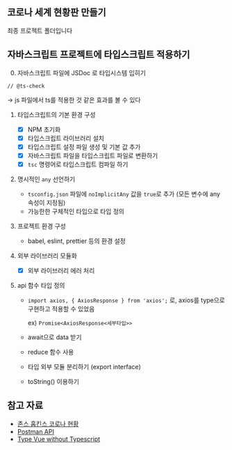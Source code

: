 ## 코로나 세계 현황판 만들기

최종 프로젝트 폴더입니다

## 자바스크립트 프로젝트에 타입스크립트 적용하기

0. 자바스크립트 파일에 JSDoc 로 타입시스템 입히기
```
// @ts-check
```
-> js 파일에서 ts를 적용한 것 같은 효과를 볼 수 있다

1. 타입스크립트의 기본 환경 구성
    - [x] NPM 초기화
    - [x] 타입스크립트 라이브러리 설치
    - [x] 타입스크립트 설정 파일 생성 및 기본 값 추가
    - [x] 자바스크립트 파일을 타입스크립트 파일로 변환하기
    - [x] `tsc` 명령어로 타입스크립트 컴파일 하기

2. 명시적인 `any` 선언하기
    - `tsconfig.json` 파일에 `noImplicitAny` 값을 `true`로 추가
        (모든 변수에 any 속성이 지정됨)
    - 가능한한 구체적인 타입으로 타입 정의

3. 프로젝트 환경 구성
    - babel, eslint, prettier 등의 환경 설정

4. 외부 라이브러리 모듈화
    - [x] 외부 라이브러리 에러 처리
    
5. api 함수 타입 정의
    - `import axios, { AxiosResponse } from 'axios';` 로, axios를 type으로 구현하고 적용할 수 있었음
        
        ex) `Promise<AxiosResponse<세부타입>>`
    - await으로 data 받기
    - reduce 함수 사용
    - 타입 외부 모듈 분리하기 (export interface)
    - toString() 이용하기
## 참고 자료

- [존스 홉킨스 코로나 현황](https://www.arcgis.com/apps/opsdashboard/index.html#/bda7594740fd40299423467b48e9ecf6)
- [Postman API](https://documenter.getpostman.com/view/10808728/SzS8rjbc?version=latest#27454960-ea1c-4b91-a0b6-0468bb4e6712)
- [Type Vue without Typescript](https://blog.usejournal.com/type-vue-without-typescript-b2b49210f0b)